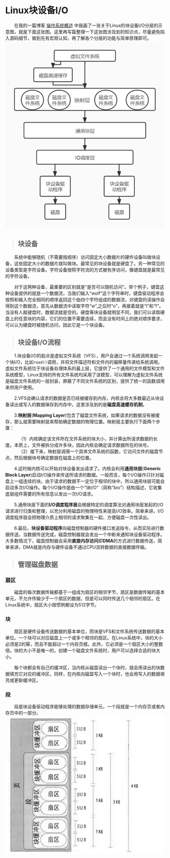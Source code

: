 # Linux块设备I/O

&emsp;&emsp;在我的一篇博客 [操作系统概述](https://taofengliu.github.io/操作系统概述/) 中我画了一张关于Linux的块设备I/O分层的示意图，就是下面这张图。这里再写篇整理一下这张图涉及到的知识点，尽量避免陷入源码细节，做到先有宏观认知，再了解各个分层的功能与简单原理即可。
![Linux块IO分层](/posts/Linux块设备IO/块io分层.jpg "Linux块IO分层")

> ## 块设备
&emsp;&emsp;系统中能够随机（不需要按顺序）访问固定大小数据片的硬件设备叫做块设备，这些固定大小的数据片就叫做块。最常见的块设备就是硬盘了。另一种常见的设备类型是字符设备。字符设备按照字符流的方式被有序访问，像键盘就是最常见的字符设备。

&emsp;&emsp;对于这两种设备，最重要的区别就是“是否可以随机访问”。举个例子，键盘这种设备提供的就是一个数据流，当我们输入“wolf”这个字符串时，键盘驱动程序会按照和输入完全相同的顺序返回这个由四个字符组成的数据流，对键盘的读操作会得到这个数据流，首先从数据流中读取字符“w”,之后时“o”，再接着就是“l”和“f”。当没有人敲键盘时，数据流就是空的。硬盘等块设备就明显不同，我们可以读取硬盘上的任意块的内容，它们的位置不需要连续，而且没有时间上的绝对顺序要求，可以认为硬盘时被随机访问，因此它是一个块设备。

> ## 块设备I/O流程
&emsp;&emsp;1.块设备I/O的起点是虚拟文件系统（VFS），用户会通过一个系统调用发起一个块I/O，比如```read()```调用，并将文件描述符和文件内的偏移量传递给系统调用。虚拟文件系统位于块设备处理体系的最上层，它提供了一个通用的文件模型和文件系统模型，Linux支持的所有文件系统均采用了该模型，可以理解为虚拟文件系统是磁盘文件系统的一层封装，屏蔽了不同文件系统的区别，提供了统一的函数调用来供用户使用。

&emsp;&emsp;2.VFS会确认请求的数据是否已经被缓存到内存，内核会将大多数最近从块设备读出或写入的数据保存到内存中，这里涉及到的是**磁盘高速缓存机制**。

&emsp;&emsp;3.**映射层**(**Mapping Layer**)包含了磁盘文件系统，如果请求的数据没有被缓存，那么就需要映射层来帮助确定数据的物理位置。映射层主要执行下面两个步骤：

&emsp;&emsp;&emsp;（1）内核确定该文件所在文件系统的块大小，并计算出所请求数据的长度。本质上，文件被拆分成许多块，因此内核会确定请求数据所在的块号。     
&emsp;&emsp;&emsp;（2）接下来，映射层调用一个具体文件系统的函数，它访问文件的磁盘节点，然后根据块号确定数据在磁盘上的位置。

&emsp;&emsp;4.这时候内核可以开始对块设备发出请求了。内核会利用**通用块层**(**Generic Block Layer**)启动I/O操作来传送所请求的数据。一般而言，每个I/O操作只针对磁盘上一组连续的块。由于请求的数据不一定位于相邻的块中，所以通用块层可能会启动多次I/O操作。每个I/O操作是由一个“块I/O”（简称“bio”）结构描述，它收集底层组件需要的所有信息以发出一次I/O请求。

&emsp;&emsp;5.通用块层下面的**I/O调度程序层**会根据特定的调度算法对通用块层发起的I/O请求进行归类和整理，以充分利用磁盘的物理特性来提高I/O效率。简单来讲，I/O调度程序层会把物理介质上相邻的请求聚集在一起，方便磁盘一次性读出。

&emsp;&emsp;6.最后，**块设备驱动程序**向磁盘控制器的硬件接口发送指令，从而实际进行数据传送。当数据传送完成，磁盘控制器就会发出一个中断来通知块设备驱动程序。大多数情况下，磁盘控制器会采用**直接内存访问**即**DMA**的方式进行数据传送，简单来讲，DMA就是内存与硬件设备不通过CPU流转数据的直接数据传输。

> ## 管理磁盘数据
### 扇区
&emsp;&emsp;磁盘的每次数据传输都基于一组成为扇区的相邻字节，扇区是数据传输的基本单元，不允许传输少于一个扇区的数据，但是可以同时传送几个相邻的扇区。在Linux系统中，扇区大小按惯例都设为512字节。

### 块
&emsp;&emsp;扇区是硬件设备传送数据的基本单位，而块是VFS和文件系统传送数据的基本单位。一个块可以对应磁盘上一个或多个相邻的扇区。在Linux系统中，块的大小必须是2的幂，而且不能超过一个内存页框。此外，它必须是一个扇区大小的整数倍。块的大小不是唯一的，创建一个磁盘文件系统时，用户可以选择合适的块大小。

&emsp;&emsp;每个块都会有自己的缓冲区，当内核从磁盘读出一个块时，就会用读出的块数据填充它对应的缓冲区，同样，在内核向磁盘写入一个块时，也会用写入的数据填充或更新缓冲区。

### 段
&emsp;&emsp;段是块设备驱动程序能够处理的数据存储单元，一个段就是一个内存页或者内存页中的一部分。
![管理磁盘数据](/posts/Linux块设备IO/数据管理.jpg "管理磁盘数据")

